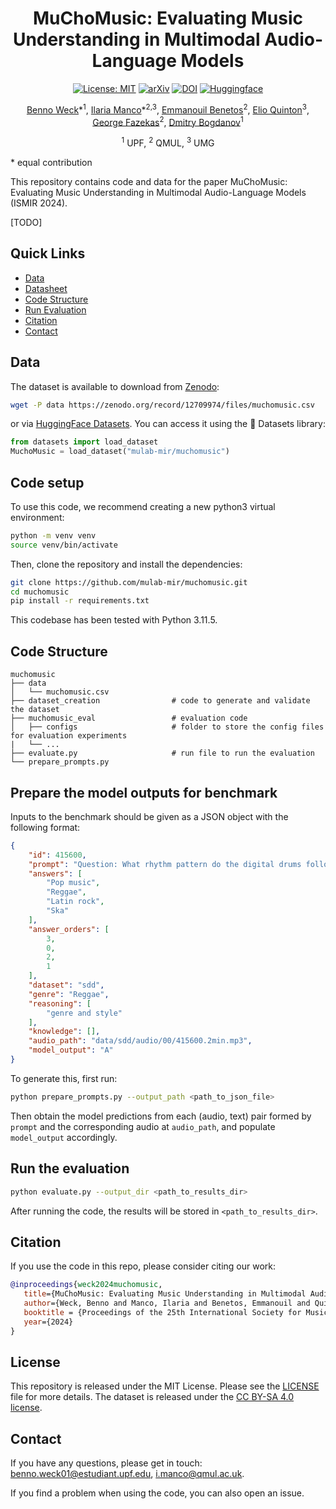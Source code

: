 <div  align="center">

# MuChoMusic: Evaluating Music Understanding in Multimodal Audio-Language Models
[![License: MIT](https://img.shields.io/badge/License-MIT-red.svg)](https://opensource.org/licenses/MIT)
[![arXiv](https://img.shields.io/badge/arXiv-0000.0000-<COLOR>.svg)]() 
[![DOI](https://zenodo.org/badge/DOI/10.5281/zenodo.12709974.svg)](https://doi.org/10.5281/zenodo.12709974)
[![Huggingface](https://img.shields.io/badge/%F0%9F%A4%97%20Hugging%20Face-Datasets-yellow)](https://huggingface.co/datasets/mulab-mir/muchomusic)

[Benno Weck](https://www.upf.edu/web/mtg/about/team-members/-/asset_publisher/l2XuyhfmWvQ5/content/weck-benno/maximized)\*<sup>1</sup>, 
[Ilaria Manco](https://ilariamanco.com/)\*<sup>2,3</sup>,
[Emmanouil Benetos](http://www.eecs.qmul.ac.uk/~emmanouilb/)<sup>2</sup>,
[Elio Quinton](https://scholar.google.com/citations?user=IaciybgAAAAJ)<sup>3</sup>,
[George Fazekas](http://www.eecs.qmul.ac.uk/~gyorgyf/about.html)<sup>2</sup>,
[Dmitry Bogdanov](https://dbogdanov.com/)<sup>1</sup>

<sup>1</sup> UPF, <sup>2</sup>  QMUL, <sup>3</sup> UMG

</div>
* equal contribution

This repository contains code and data for the paper MuChoMusic: Evaluating Music Understanding in Multimodal Audio-Language Models (ISMIR 2024).

[TODO]

## Quick Links
- [Data](#data)
- [Datasheet](https://zenodo.org/records/12709974/files/datasheet.pdf?download=1)
- [Code Structure](#code-structure)
- [Run Evaluation](#run-the-evaluation)
- [Citation](#citation)
- [Contact](#contact)

## Data
The dataset is available to download from [Zenodo](https://doi.org/10.5281/zenodo.12709974):

```bash
wget -P data https://zenodo.org/record/12709974/files/muchomusic.csv
```

or via [HuggingFace Datasets](https://huggingface.co/datasets/mulab-mir/muchomusic). You can access it using the 🤗 Datasets library:

```python
from datasets import load_dataset
MuchoMusic = load_dataset("mulab-mir/muchomusic")
```

## Code setup
To use this code, we recommend creating a new python3 virtual environment:

```bash
python -m venv venv 
source venv/bin/activate
```

Then, clone the repository and install the dependencies:

```bash
git clone https://github.com/mulab-mir/muchomusic.git
cd muchomusic
pip install -r requirements.txt
```

This codebase has been tested with Python 3.11.5.

## Code Structure

```
muchomusic         
├── data            
│   └── muchomusic.csv
├── dataset_creation                # code to generate and validate the dataset
├── muchomusic_eval                 # evaluation code
│   ├── configs                     # folder to store the config files for evaluation experiments
|   └── ...    
├── evaluate.py                     # run file to run the evaluation
└── prepare_prompts.py
```

## Prepare the model outputs for benchmark

Inputs to the benchmark should be given as a JSON object with the following format:

```json
{
    "id": 415600,
    "prompt": "Question: What rhythm pattern do the digital drums follow? Options: (A) Four on the floor. (B) Off-beat syncopation. (C) Scat singing. (D) E-guitar playing a  simple melody. The correct answer is: ",
    "answers": [
        "Pop music",
        "Reggae",
        "Latin rock",
        "Ska"
    ],
    "answer_orders": [
        3,
        0,
        2,
        1
    ],
    "dataset": "sdd",
    "genre": "Reggae",
    "reasoning": [
        "genre and style"
    ],
    "knowledge": [],
    "audio_path": "data/sdd/audio/00/415600.2min.mp3",
    "model_output": "A"
}
```
To generate this, first run:

```bash
python prepare_prompts.py --output_path <path_to_json_file>
```

Then obtain the model predictions from each (audio, text) pair formed by `prompt` and the corresponding audio at `audio_path`, and populate `model_output` accordingly.

## Run the evaluation

```bash
python evaluate.py --output_dir <path_to_results_dir>
```

After running the code, the results will be stored in `<path_to_results_dir>`.

## Citation

If you use the code in this repo, please consider citing our work:

```bibtex
@inproceedings{weck2024muchomusic,
   title={MuChoMusic: Evaluating Music Understanding in Multimodal Audio-Language Models},
   author={Weck, Benno and Manco, Ilaria and Benetos, Emmanouil and Quinton, Elio and Fazekas, György and Bogdanov, Dmitry},
   booktitle = {Proceedings of the 25th International Society for Music Information Retrieval Conference (ISMIR)},
   year={2024}
}
```

## License
This repository is released under the MIT License. Please see the [LICENSE](LICENSE) file for more details. The dataset is released under the [CC BY-SA 4.0 license](https://creativecommons.org/licenses/by-sa/4.0/).

## Contact
If you have any questions, please get in touch: [benno.weck01@estudiant.upf.edu](mailto:benno.weck01@estudiant.upf.edu), [i.manco@qmul.ac.uk](mailto:i.manco@qmul.ac.uk).

If you find a problem when using the code, you can also open an issue.
